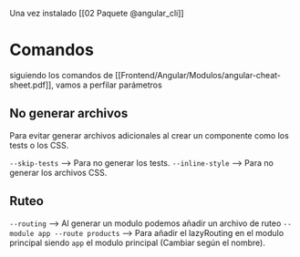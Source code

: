 Una vez instalado [[02 Paquete @angular_cli]]
# Comandos
siguiendo los comandos de [[Frontend/Angular/Modulos/angular-cheat-sheet.pdf]], vamos a perfilar parámetros

## No generar archivos

Para evitar generar archivos adicionales al crear un componente como los tests o los CSS.

`--skip-tests` --> Para no generar los tests.
`--inline-style` --> Para no generar los archivos CSS.

## Ruteo

`--routing` --> Al generar un modulo podemos añadir un archivo de ruteo
`--module app --route products` --> Para añadir el lazyRouting en el modulo principal siendo `app` el modulo principal (Cambiar según el nombre).
